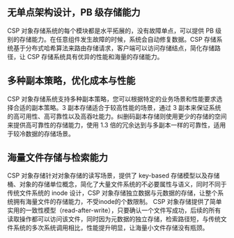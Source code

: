 ## 无单点架构设计，PB 级存储能力
CSP 对象存储系统的每个模块都是水平拓展的，没有故障单点，可以提供 PB 级别的存储能力。在任意组件发生故障的时候，系统会自动修复数据。CSP 存储系统基于分布式哈希算法来路由存储请求，客户端可以访问存储结点，简化存储路径，让 CSP 存储系统具有优异的性能和海量的存储能力。

## 多种副本策略，优化成本与性能
CSP 对象存储系统支持多种副本策略，您可以根据特定的业务场景和性能要求选择合适的副本策略。3 副本存储适合于较高性能的场景，通过 3 副本来保证系统的高可用性、高可靠性以及高吞吐能力。纠删码副本存储则使用更少的存储的空间来提供高可靠性的存储能力，使用 1.3 倍的冗余达到与多副本一样的可靠性，适用于较冷数据的存储场景。

## 海量文件存储与检索能力
CSP 对象存储针对对象存储的读写场景，提供了 key-based 存储模型以及存储桶、对象的存储单位概念，简化了大量文件系统的不必要属性与语义，同时不同于传统文件系统的 inode 设计，CSP  对象存储独立数据与元数据的存储，让整个系统拥有海量文件的存储能力，不受inode的个数限制。
CSP 对象存储提供了简单实用的一致性模型（read-after-write），只要确认一个文件写成功，后续的所有读取操作都可以访问该文件，同时因为元数据的独立存储，检索路径短，与传统文件系统的多次系统调用相比，性能提升明显，让海量小文件存储没有瓶颈。